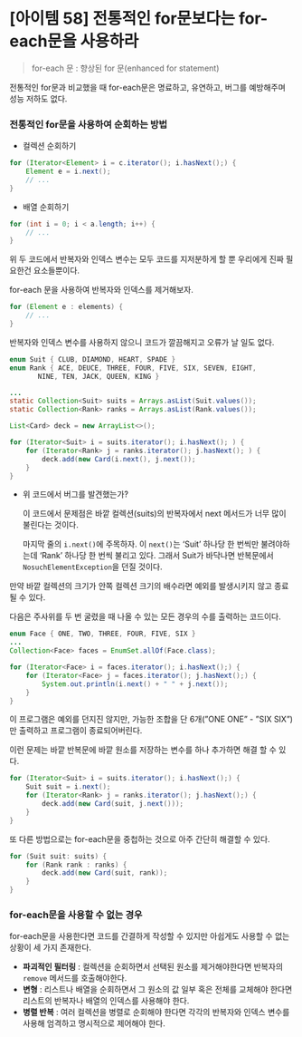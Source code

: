 # [아이템 58] 전통적인 for문보다는 for-each문을 사용하라

> for-each 문 : 향상된 for 문(enhanced for statement)
>

전통적인 for문과 비교했을 때 for-each문은 명료하고, 유연하고, 버그를 예방해주며 성능 저하도 없다.

### 전통적인 for문을 사용하여 순회하는 방법

- 컬렉션 순회하기

```java
for (Iterator<Element> i = c.iterator(); i.hasNext();) {
	Element e = i.next();
	// ...
}
```

- 배열 순회하기

```java
for (int i = 0; i < a.length; i++) {
	// ...
}
```

위 두 코드에서 반복자와 인덱스 변수는 모두 코드를 지저분하게 할 뿐 우리에게 진짜 필요한건 요소들뿐이다.

for-each 문을 사용하여 반복자와 인덱스를 제거해보자.

```java
for (Element e : elements) {
	// ...
}
```

반복자와 인덱스 변수를 사용하지 않으니 코드가 깔끔해지고 오류가 날 일도 없다.

```java
enum Suit { CLUB, DIAMOND, HEART, SPADE }
enum Rank { ACE, DEUCE, THREE, FOUR, FIVE, SIX, SEVEN, EIGHT, 
       NINE, TEN, JACK, QUEEN, KING }

...
static Collection<Suit> suits = Arrays.asList(Suit.values());
static Collection<Rank> ranks = Arrays.asList(Rank.values());

List<Card> deck = new ArrayList<>();

for (Iterator<Suit> i = suits.iterator(); i.hasNext(); ) {
	for (Iterator<Rank> j = ranks.iterator(); j.hasNext(); ) {
		deck.add(new Card(i.next(), j.next());
	}
}
```

- 위 코드에서 버그를 발견했는가?

  이 코드에서 문제점은 바깥 컬렉션(suits)의 반복자에서 next 메서드가 너무 많이 불린다는 것이다.

  마지막 줄의 `i.next()`에 주목하자. 이 `next()`는 ‘Suit’ 하나당 한 번씩만 불려야하는데 ‘Rank’ 하나당 한 번씩 불리고 있다. 그래서 Suit가 바닥나면 반복문에서 `NosuchElementException`을 던질 것이다.


만약 바깥 컬렉션의 크기가 안쪽 컬렉션 크기의 배수라면 예외를 발생시키지 않고 종료될 수 있다.

다음은 주사위를 두 번 굴렸을 때 나올 수 있는 모든 경우의 수를 출력하는 코드이다.

```java
enum Face { ONE, TWO, THREE, FOUR, FIVE, SIX }
...
Collection<Face> faces = EnumSet.allOf(Face.class);

for (Iterator<Face> i = faces.iterator(); i.hasNext();) {
	for (Iterator<Face> j = faces.iterator(); j.hasNext();) {
		System.out.println(i.next() + " " + j.next());
	}
}
```

이 프로그램은 예외를 던지진 않지만, 가능한 조합을 단 6개(”ONE ONE” - ”SIX SIX”)만 출력하고 프로그램이 종료되어버린다.

이런 문제는 바깥 반복문에 바깥 원소를 저장하는 변수를 하나 추가하면 해결 할 수 있다.

```java
for (Iterator<Suit> i = suits.iterator(); i.hasNext();) {
	Suit suit = i.next();
	for (Iterator<Rank> j = ranks.iterator(); j.hasNext();) {
		deck.add(new Card(suit, j.next()));
	}
}
```

또 다른 방법으로는 for-each문을 중첩하는 것으로 아주 간단히 해결할 수 있다.

```java
for (Suit suit: suits) {
	for (Rank rank : ranks) {
		deck.add(new Card(suit, rank));
	}
}
```

### for-each문을 사용할 수 없는 경우

for-each문을 사용한다면 코드를 간결하게 작성할 수 있지만 아쉽게도 사용할 수 없는 상황이 세 가지 존재한다.

- **파괴적인 필터링** : 컬렉션을 순회하면서 선택된 원소를 제거해야한다면 반복자의 `remove` 메서드를 호출해야한다.
- **변형** : 리스트나 배열을 순회하면서 그 원소의 값 일부 혹은 전체를 교체해야 한다면 리스트의 반복자나 배열의 인덱스를 사용해야 한다.
- **병렬 반복** : 여러 컬렉션을 병렬로 순회해야 한다면 각각의 반복자와 인덱스 변수를 사용해 엄격하고 명시적으로 제어해야 한다.
